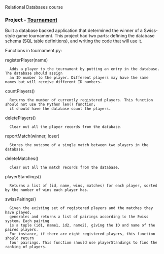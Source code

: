 

Relational Databases course


### Project - [Tournament](https://github.com/BMariscal/Intro-to-Relational-Databases/blob/master/vagrant/README.md)

Built a database backed application that determined the winner of a Swiss-style game tournament. 
This project had two parts: defining the database schema (SQL table definitions), and writing the code 	that will use it.
  
Functions in tournament.py:

  registerPlayer(name)
  
      Adds a player to the tournament by putting an entry in the database. The database should assign
      an ID number to the player. Different players may have the same names but will receive different ID numbers.

  countPlayers()
  
      Returns the number of currently registered players. This function should not use the Python len() function;
      it should have the database count the players.

  deletePlayers()
  
      Clear out all the player records from the database.

  reportMatch(winner, loser)
  
      Stores the outcome of a single match between two players in the database.

  deleteMatches()
  
      Clear out all the match records from the database.

  playerStandings()
  
      Returns a list of (id, name, wins, matches) for each player, sorted by the number of wins each player has.

  swissPairings()
  
      Given the existing set of registered players and the matches they have played, 
      generates and returns a list of pairings according to the Swiss system. Each pairing
      is a tuple (id1, name1, id2, name2), giving the ID and name of the paired players. 
      For instance, if there are eight registered players, this function should return 
      four pairings. This function should use playerStandings to find the ranking of players.
    
    
